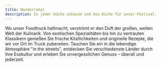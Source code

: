 ```yaml
---
title: Wanderlokal
description: In jeder Küche zuhause und die Küche für unser Festival.
---
```


Wo unser Foodtruck haltmacht, verströmt er den Duft der großen, weiten Welt der Kulinarik. Von exotischen Spezialitäten bis hin zu vertrauten Klassikern genießen Sie frische Köstlichkeiten und originelle Rezepte, die wir vor Ort im Truck zubereiten. Tauchen Sie ein in die lebendige Atmosphäre "in the streets", entdecken Sie verschiedenste Länder durch ihre Esskultur und erleben Sie unvergesslichen Genuss – überall und jederzeit.

<ContentImageGallery path="/media/gleitschirm-testival/gallerie/"/>
